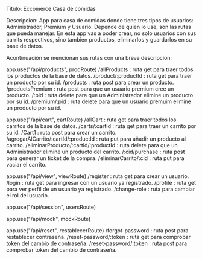 Titulo: Eccomerce Casa de comidas

Descripcion: App para casa de comidas donde tiene tres tipos de usuarios: Administrador, Premium y Usuario.
Depende de quien lo use, son las rutas que pueda manejar.
En esta app vas a poder crear, no solo usuarios con sus carrits respectivos, sino tambien productos, eliminarlos y guardarlos en su base de datos.

Acontinuación se mencionan sus rutas con una breve descripcion: 

app.use("/api/products", prodRoute)
/allProducts : ruta get para traer todos los productos de la base de datos.
/product/:productId : ruta get para traer un producto por su id.
/products : ruta post para crear un producto.
/productsPremium : ruta post para que un usuario premium cree un producto.
/:pid : ruta delete para que un Administrador elimine un producto por su id.
/premium/:pid : ruta delete para que un usuario premuim elimine un producto por su id.

app.use("/api/cart", cartRoute)
/allCart : ruta get para traer todos los carritos de la base de datos.
/carts/:cartId : ruta get para traer un carrito por su id.
/Cart1 : ruta post para crear un carrito.
/agregarAlCarrito/:cartId/:productId : ruta put para añadir un producto al carrito.
/eliminarProducto/:cartId/:productId : ruta delete para que un Administrador elimine un producto del carrito.
/:cid/purchase : ruta post para generar un ticket de la compra.
/eliminarCarrito/:cid : ruta put para vaciar el carrito.

app.use("/api/view", viewRoute)
/register : ruta get para crear un usuario.
/login : ruta get para ingresar con un usuario ya registrado.
/profile : ruta get para ver perfil de un usuario ya registrado.
/change-role : ruta para cambiar el rol del usuario.

app.use("/api/session", usersRoute)


app.use("/api/mock", mockRoute)

app.use("/api/reset", restablecerRoute)
/forgot-password : ruta post para restablecer contraseña.
/reset-password/:token : ruta get para comprobar token del cambio de contraseña.
/reset-password/:token : ruta post para comprobar token del cambio de contraseña.

